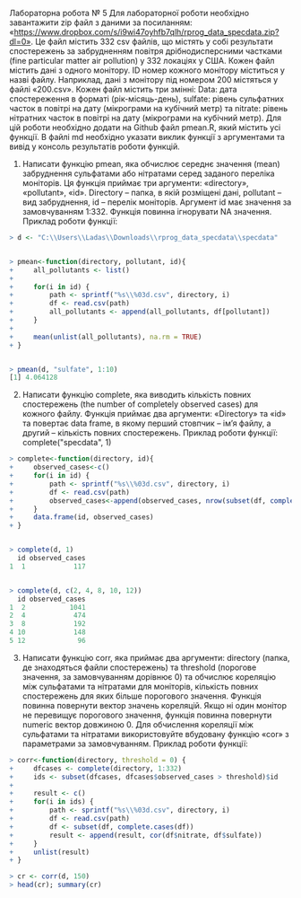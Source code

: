 Лабораторна робота № 5
Для лабораторної роботи необхідно завантажити zip файл з даними за посиланням: «https://www.dropbox.com/s/i9wi47oyhfb7qlh/rprog_data_specdata.zip?dl=0».
Це файл містить 332 csv файлів, що містять у собі результати спостережень за забрудненням повітря дрібнодисперсними частками (fine particular matter air pollution) у 332 локаціях у США. Кожен файл містить дані з одного монітору. ID номер кожного монітору міститься у назві файлу. Наприклад, дані з монітору під номером 200 містяться у файлі «200.csv». Кожен файл містить три змінні: Data: дата спостереження в форматі (рік-місяць-день), sulfate: рівень сульфатних часток в повітрі на дату (мікрограми на кубічний метр) та nitrate: рівень нітратних часток в повітрі на дату (мікрограми на кубічний метр). Для цій роботи необхідно додати на Github файл pmean.R, який містить усі функції. В файлі md необхідно указати виклик функції з аргументами та вивід у консоль результатів роботи функцій.
1.	Написати функцію pmean, яка обчислює середнє значення (mean) забруднення сульфатами або нітратами серед заданого переліка моніторів. Ця функція приймає три аргументи: «directory», «pollutant», «id». Directory – папка, в якій розміщені дані, pollutant – вид забруднення, id – перелік моніторів. Аргумент id має значення за замовчуванням 1:332. Функція повинна ігнорувати NA значення. Приклад роботи функції:
```r
> d <- "C:\\Users\\Ladas\\Downloads\\rprog_data_specdata\\specdata"


> pmean<-function(directory, pollutant, id){
+     all_pollutants <- list()
+     
+     for(i in id) {
+         path <- sprintf("%s\\%03d.csv", directory, i)
+         df <- read.csv(path)
+         all_pollutants <- append(all_pollutants, df[pollutant])
+     }
+     
+     mean(unlist(all_pollutants), na.rm = TRUE)
+ }


> pmean(d, "sulfate", 1:10)
[1] 4.064128
```

2.	Написати функцію complete, яка виводить кількість повних спостережень (the number of completely observed cases) для кожного файлу. Функція приймає два аргументи: «Directory» та «id» та повертає data frame, в якому перший стовпчик – ім’я файлу, а другий – кількість повних спостережень. Приклад роботи функції:
complete("specdata", 1)
```r
> complete<-function(directory, id){
+     observed_cases<-c()
+     for(i in id) {
+         path <- sprintf("%s\\%03d.csv", directory, i)
+         df <- read.csv(path)
+         observed_cases<-append(observed_cases, nrow(subset(df, complete.cases(df))))
+     }
+     data.frame(id, observed_cases)
+ }


> complete(d, 1)
  id observed_cases
1  1            117


> complete(d, c(2, 4, 8, 10, 12))
  id observed_cases
1  2           1041
2  4            474
3  8            192
4 10            148
5 12             96
```

3.	Написати функцію corr, яка приймає два аргументи: directory (папка, де знаходяться файли спостережень) та threshold (порогове значення, за замовчуванням дорівнює 0) та обчислює кореляцію між сульфатами та нітратами для моніторів, кількість повних спостережень для яких більше порогового значення. Функція повинна повернути вектор значень кореляцій. Якщо ні один монітор не перевищує порогового значення, функція повинна повернути numeric вектор довжиною 0. Для обчислення кореляції між сульфатами та нітратами використовуйте вбудовану функцію «cor» з параметрами за замовчуванням.
Приклад роботи функції:
```r
> corr<-function(directory, threshold = 0) {
+     dfcases <- complete(directory, 1:332)
+     ids <- subset(dfcases, dfcases$observed_cases > threshold)$id
+     
+     result <- c()
+     for(i in ids) {
+         path <- sprintf("%s\\%03d.csv", directory, i)
+         df <- read.csv(path)
+         df <- subset(df, complete.cases(df))
+         result <- append(result, cor(df$nitrate, df$sulfate))
+     }
+     unlist(result)
+ }

> cr <- corr(d, 150)
> head(cr); summary(cr)

```
